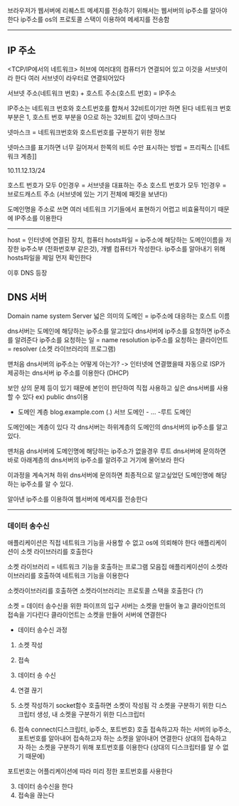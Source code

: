 브라우저가 웹서버에 리퀘스트 메세지를 전송하기 위해서는 웹서버의 ip주소를 알아야 한다
ip주소를 os의 프로토콜 스택이 이용하여 메세지를 전송함

---
## IP 주소

<TCP/IP에서의 네트워크>
허브에 여러대의 컴퓨터가 연결되어 있고 이것을 서브넷이라 한다
여러 서브넷이 라우터로 연결되어있다

서브넷 주소(네트워크 번호) + 호스트 주소(호스트 번호) = IP주소

IP주소는 네트워크 번호와 호스트번호를 합쳐서 32비트이기만 하면 된다
네트워크 번호 부분은 1, 호스트 번호 부분을 0으로 하는 32비트 값이 넷마스크다

넷마스크 = 네트워크번호와 호스트번호를 구분하기 위한 정보

넷마스크를 표기하면 너무 길어져서 한쪽의 비트 수만 표시하는 방법 = 프리픽스
[[네트워크 계층]]

10.11.12.13/24

호스트 번호가 모두 0인경우 = 서브넷을 대표하는 주소
호스트 번호가 모두 1인경우 = 브로드캐스트 주소 (서브넷에 있는 기기 전체에 패킷을 보낸다)

도메인명을 주소로 쓰면 여러 네트워크 기기들에서 표현하기 어렵고 비효율적이기 때문에 IP주소를 이용한다


---


host = 인터넷에 연결된 장치, 컴퓨터
hosts파일 = ip주소에 해당하는 도메인이름을 저장한 ip주소부 (전화번호부 같은것), 개별 컴퓨터가 작성한다. ip주소를 알아내기 위해 hosts파일을 제일 먼저 확인한다


이후 DNS 등장
## DNS 서버

Domain name system Server
넓은 의미의 도메인 = ip주소에 대응하는 호스트 이름

dns서버는 도메인에 해당하는 ip주소를 알고있다
dns서버에 ip주소를 요청하면 ip주소를 알려준다
ip주소를 요청하는 일 = name resolution
ip주소를 요청하는 클라이언트 = resolver (소켓 라이브러리의 프로그램)

맨처음 dns서버의 ip주소는 어떻게 아는가? -> 인터넷에 연결했을때 자동으로 ISP가 제공하는 dns서버 ip 주소를 이용한다 (DHCP)

보안 상의 문제 등이 있기 때문에 본인이 판단하여 직접 사용하고 싶은 dns서버를 사용할 수 있다
ex) public dns이용


- 도메인 계층
blog.example.com (.)
서브 도메인 - ... -루트 도메인

도메인에는 계층이 있다
각 dns서버는 하위계층의 도메인의 dns서버의 ip주소를 알고있다.

맨처음 dns서버에 도메인명에 해당하는 ip주소가 없을경우 루트 dns서버에 문의하면 바로 아래계층의 dns서버의 ip주소를 알려주고 거기에 물어보라 한다

이과정을 계속거쳐 하위 dns서버에 문의하면 최종적으로 알고싶었던 도메인명에 해당하는 ip주소를 알 수 있다.

알아낸 ip주소를 이용하여 웹서버에 메세지를 전송한다

---

### 데이터 송수신

애플리케이션은 직접 네트워크 기능을 사용할 수 없고 os에 의뢰해야 한다
애플리케이션이 소켓 라이브러리를 호출한다

소켓 라이브러리 = 네트워크 기능을 호출하는 프로그램 모음집
애플리케이션이 소켓라이브러리를 호출하여 네트워크 기능을 이용한다

소켓라이브러리를 호출하면 소켓라이브러리는 프로토콜 스택을 호출한다 (?)

소켓 = 데이터 송수신을 위한 파이프의 입구
서버는 소켓을 만들어 놓고 클라이언트의 접속을 기다린다
클라이언트는 소켓을 만들어 서버에 연결한다

- 데이터 송수신 과정
1. 소켓 작성
2. 접속
3. 데이터 송 수신
4. 연결 끊기


1. 소켓 작성하기 
socket함수 호출하면 소켓이 작성됨
각 소켓을 구분하기 위한 디스크립터 생성, 내 소켓을 구분하기 위한 디스크립터

2. 접속
connect(디스크립터, ip주소, 포트번호) 호출
접속하고자 하는 서버의 ip주소, 포트번호를 알아내어 접속하고자 하는 소켓을 알아내어 연결한다
상대의 접속하고자 하는 소켓을 구분하기 위해 포트번호를 이용한다 (상대의 디스크립터를 알 수 없기 때문에)

포트번호는 어플리케이션에 따라 미리 정한 포트번호를 사용한다

3. 데이터 송수신을 한다
4. 접속을 끊는다



